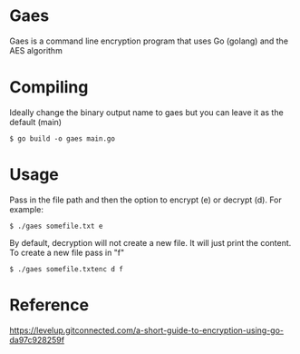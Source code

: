 # Gaes

Gaes is a command line encryption program that uses Go (golang) and the AES algorithm

# Compiling

Ideally change the binary output name to gaes but you can leave it as the default (main)
```
$ go build -o gaes main.go
```

# Usage

Pass in the file path and then the option to encrypt (e) or decrypt (d). For example:

```
$ ./gaes somefile.txt e
```

By default, decryption will not create a new file. It will just print the content. To create
a new file pass in "f"

```
$ ./gaes somefile.txtenc d f
```

# Reference

https://levelup.gitconnected.com/a-short-guide-to-encryption-using-go-da97c928259f